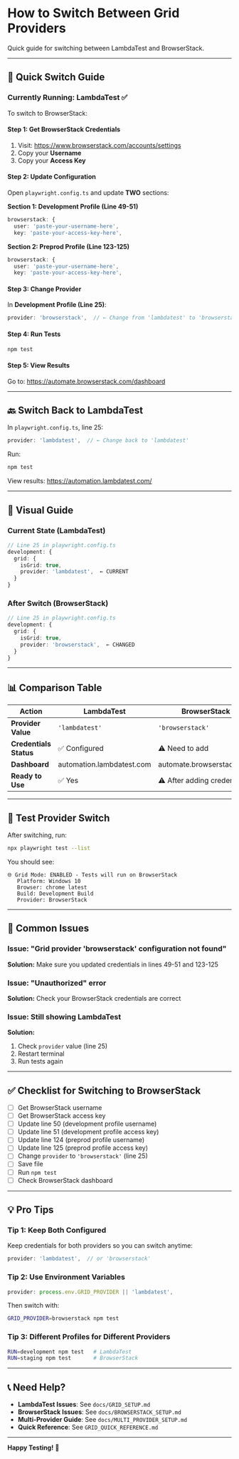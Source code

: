 # How to Switch Between Grid Providers

Quick guide for switching between LambdaTest and BrowserStack.

---

## 🔄 Quick Switch Guide

### Currently Running: LambdaTest ✅

To switch to BrowserStack:

#### Step 1: Get BrowserStack Credentials
1. Visit: https://www.browserstack.com/accounts/settings
2. Copy your **Username**
3. Copy your **Access Key**

#### Step 2: Update Configuration
Open `playwright.config.ts` and update **TWO** sections:

**Section 1: Development Profile (Line 49-51)**
```typescript
browserstack: {
  user: 'paste-your-username-here',
  key: 'paste-your-access-key-here',
```

**Section 2: Preprod Profile (Line 123-125)**
```typescript
browserstack: {
  user: 'paste-your-username-here',
  key: 'paste-your-access-key-here',
```

#### Step 3: Change Provider
In **Development Profile (Line 25)**:
```typescript
provider: 'browserstack',  // ← Change from 'lambdatest' to 'browserstack'
```

#### Step 4: Run Tests
```bash
npm test
```

#### Step 5: View Results
Go to: https://automate.browserstack.com/dashboard

---

## 🔙 Switch Back to LambdaTest

In `playwright.config.ts`, line 25:
```typescript
provider: 'lambdatest',  // ← Change back to 'lambdatest'
```

Run:
```bash
npm test
```

View results: https://automation.lambdatest.com/

---

## 🎯 Visual Guide

### Current State (LambdaTest)
```typescript
// Line 25 in playwright.config.ts
development: {
  grid: {
    isGrid: true,
    provider: 'lambdatest',  ← CURRENT
  }
}
```

### After Switch (BrowserStack)
```typescript
// Line 25 in playwright.config.ts
development: {
  grid: {
    isGrid: true,
    provider: 'browserstack',  ← CHANGED
  }
}
```

---

## 📊 Comparison Table

| Action | LambdaTest | BrowserStack |
|--------|------------|--------------|
| **Provider Value** | `'lambdatest'` | `'browserstack'` |
| **Credentials Status** | ✅ Configured | ⚠️ Need to add |
| **Dashboard** | automation.lambdatest.com | automate.browserstack.com |
| **Ready to Use** | ✅ Yes | ⚠️ After adding credentials |

---

## 🧪 Test Provider Switch

After switching, run:
```bash
npx playwright test --list
```

You should see:
```
🌐 Grid Mode: ENABLED - Tests will run on BrowserStack
   Platform: Windows 10
   Browser: chrome latest
   Build: Development Build
   Provider: BrowserStack
```

---

## 🚨 Common Issues

### Issue: "Grid provider 'browserstack' configuration not found"
**Solution:** Make sure you updated credentials in lines 49-51 and 123-125

### Issue: "Unauthorized" error
**Solution:** Check your BrowserStack credentials are correct

### Issue: Still showing LambdaTest
**Solution:** 
1. Check `provider` value (line 25)
2. Restart terminal
3. Run tests again

---

## ✅ Checklist for Switching to BrowserStack

- [ ] Get BrowserStack username
- [ ] Get BrowserStack access key
- [ ] Update line 50 (development profile username)
- [ ] Update line 51 (development profile access key)
- [ ] Update line 124 (preprod profile username)
- [ ] Update line 125 (preprod profile access key)
- [ ] Change `provider` to `'browserstack'` (line 25)
- [ ] Save file
- [ ] Run `npm test`
- [ ] Check BrowserStack dashboard

---

## 💡 Pro Tips

### Tip 1: Keep Both Configured
Keep credentials for both providers so you can switch anytime:
```typescript
provider: 'lambdatest',  // or 'browserstack'
```

### Tip 2: Use Environment Variables
```typescript
provider: process.env.GRID_PROVIDER || 'lambdatest',
```

Then switch with:
```bash
GRID_PROVIDER=browserstack npm test
```

### Tip 3: Different Profiles for Different Providers
```bash
RUN=development npm test   # LambdaTest
RUN=staging npm test       # BrowserStack
```

---

## 📞 Need Help?

- **LambdaTest Issues**: See `docs/GRID_SETUP.md`
- **BrowserStack Issues**: See `docs/BROWSERSTACK_SETUP.md`
- **Multi-Provider Guide**: See `docs/MULTI_PROVIDER_SETUP.md`
- **Quick Reference**: See `GRID_QUICK_REFERENCE.md`

---

**Happy Testing!** 🚀

